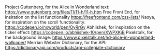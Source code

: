 Project Guttenberg, for the Alice in Wonderland text: https://www.gutenberg.org/files/11/11-h/11-h.htm
Free Front End, for insiration on the list functionality https://freefrontend.com/css-lists/
Naoya, for inspiration on the scroll functionality: https://codepen.io/nxworld/pen/OyRrGy 
Abhiishek, for inspiration on the ticker effect: https://codepen.io/abhiishek-10/pen/XWPXKjB
Pixelstalk, for the background image: https://www.pixelstalk.net/hd-alice-in-wonderland-wallpaper/
Merrian Webster Dictionary, for the API: https://dictionaryapi.com/products/api-collegiate-dictionary